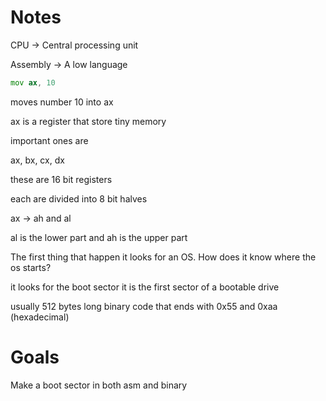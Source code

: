 # Notes

CPU -> Central processing unit

Assembly -> A low language

```asm
mov ax, 10
```
moves number 10 into ax

ax is a register that store tiny memory

important ones are

ax, bx, cx, dx

these are 16 bit registers

each are divided into 8 bit halves

ax -> ah and al

al is the lower part and ah is the upper part

The first thing that happen it looks for an OS. How does it know where the os starts?

it looks for the boot sector
it is the first sector of a bootable drive

usually 512 bytes long binary code that ends with 0x55 and 0xaa (hexadecimal)

# Goals

Make a boot sector in both asm and binary
